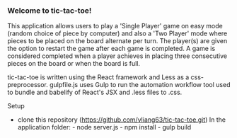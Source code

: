 ### Welcome to tic-tac-toe! ###

This application allows users to play a 'Single Player' game on easy mode (random choice of piece by computer) and also a 'Two Player' mode where pieces to be placed on the board alternate per turn. The player(s) are given the option to restart the game after each game is completed. A game is considered completed when a player achieves in placing three consecutive pieces on the board or when the board is full.

tic-tac-toe is written using the React framework and Less as a css-preprocessor. gulpfile.js uses Gulp to run the automation workflow tool used to bundle and babelify of React's JSX and .less files to .css. 


Setup
- clone this repository (https://github.com/vliang63/tic-tac-toe.git)
	In the application folder:
		- node server.js
		- npm install
		- gulp build
